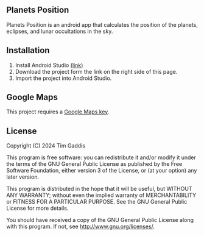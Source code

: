 ## Planets Position

Planets Position is an android app that calculates the position of the planets,
eclipses, and lunar occultations in the sky.

## Installation

1. Install Android Studio [(link)](http://developer.android.com/sdk/index.html)
2. Download the project form the link on the right side of this page.
3. Import the project into Android Studio.

## Google Maps

This project requires a [Google Maps key](https://developers.google.com/maps/documentation/android/start).

## License

Copyright (C) 2024 Tim Gaddis

This program is free software: you can redistribute it and/or modify
it under the terms of the GNU General Public License as published by
the Free Software Foundation, either version 3 of the License, or
(at your option) any later version.

This program is distributed in the hope that it will be useful,
but WITHOUT ANY WARRANTY; without even the implied warranty of
MERCHANTABILITY or FITNESS FOR A PARTICULAR PURPOSE.  See the
GNU General Public License for more details.

You should have received a copy of the GNU General Public License
along with this program.  If not, see <http://www.gnu.org/licenses/>.
